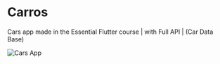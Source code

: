 # Carros

Cars app made in the Essential Flutter course | with Full API | (Car Data Base)

![Cars App](https://media.giphy.com/media/65ql9BRcoz0pwR5Gll/giphy.gif)

